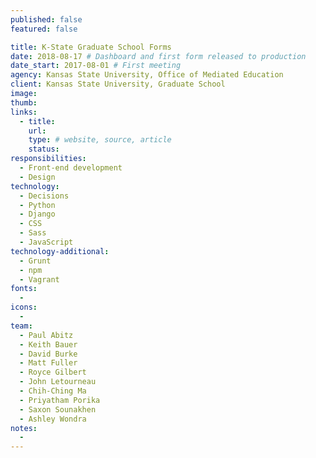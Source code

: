 ```yaml
---
published: false
featured: false

title: K-State Graduate School Forms
date: 2018-08-17 # Dashboard and first form released to production
date_start: 2017-08-01 # First meeting
agency: Kansas State University, Office of Mediated Education
client: Kansas State University, Graduate School
image:
thumb:
links:
  - title:
    url:
    type: # website, source, article
    status:
responsibilities:
  - Front-end development
  - Design
technology:
  - Decisions
  - Python
  - Django
  - CSS
  - Sass
  - JavaScript
technology-additional:
  - Grunt
  - npm
  - Vagrant
fonts:
  -
icons:
  -
team:
  - Paul Abitz
  - Keith Bauer
  - David Burke
  - Matt Fuller
  - Royce Gilbert
  - John Letourneau
  - Chih-Ching Ma
  - Priyatham Porika
  - Saxon Sounakhen
  - Ashley Wondra
notes:
  -
---
```

